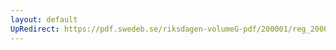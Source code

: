 ```yaml
---
layout: default
UpRedirect: https://pdf.swedeb.se/riksdagen-volumeG-pdf/200001/reg_200001/reg_200001_0369.pdf
---
```


